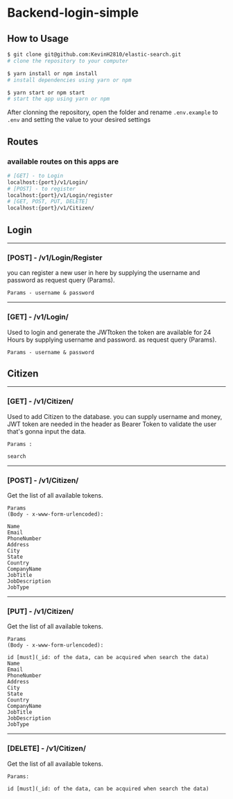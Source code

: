 # Backend-login-simple

## How to Usage

```bash
$ git clone git@github.com:KevinH2810/elastic-search.git
# clone the repository to your computer

$ yarn install or npm install
# install dependencies using yarn or npm

$ yarn start or npm start
# start the app using yarn or npm
```
After clonning the repository, open the folder and rename ```.env.example``` to ```.env``` and setting the value to your desired settings
## Routes

### available routes on this apps are

```bash
# [GET] - to Login
localhost:{port}/v1/Login/
# [POST] - to register
localhost:{port}/v1/Login/register
# [GET, POST, PUT, DELETE]
localhost:{port}/v1/Citizen/
```

## Login

---
### [POST] - /v1/Login/Register
you can register a new user in here by supplying the username and password as request query (Params).

```Params - username & password```

---
### [GET] - /v1/Login/

Used to login and generate the JWTtoken
the token are available for 24 Hours by supplying username and password.
as request query (Params).

```Params - username & password```

## Citizen

---
### [GET] - /v1/Citizen/

Used to add Citizen to the database.
you can supply username and money, JWT token are needed in the header as Bearer Token to validate the user that's gonna input the data.

```
Params :

search
```

---
### [POST] - /v1/Citizen/
Get the list of all available tokens.

```
Params 
(Body - x-www-form-urlencoded):

Name
Email
PhoneNumber
Address
City
State
Country
CompanyName
JobTitle
JobDescription
JobType
```

---
### [PUT] - /v1/Citizen/
Get the list of all available tokens.

```
Params 
(Body - x-www-form-urlencoded):

id [must](_id: of the data, can be acquired when search the data)
Name
Email
PhoneNumber
Address
City
State
Country
CompanyName
JobTitle
JobDescription
JobType
```

---
### [DELETE] - /v1/Citizen/
Get the list of all available tokens.

```
Params:

id [must](_id: of the data, can be acquired when search the data)
```